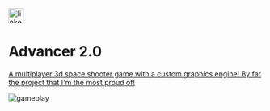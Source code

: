 <a href="https://www.linkedin.com/in/skarpnes/" target="_blank">
  <img align="center" src="https://cdn.jsdelivr.net/npm/simple-icons@3.0.1/icons/linkedin.svg" alt="linkedin" height="30" width="30" />
</a>

<h1>Advancer 2.0</h1>
<a href="https://github.com/Sharpness-B/Advancer-2.0/" target="_blank">A multiplayer 3d space shooter game with a custom graphics engine! By far the project that I'm the most proud of!</a>

![gameplay](https://github.com/Sharpness-B/Advancer-2.0/blob/main/marketing_assets/main.gif?raw=true)

<!--
**Sharpness-B/sharpness-b** is a ✨ _special_ ✨ repository because its `README.md` (this file) appears on your GitHub profile.

Here are some ideas to get you started:

- 🔭 I’m currently working on ...
- 🌱 I’m currently learning ...
- 👯 I’m looking to collaborate on ...
- 🤔 I’m looking for help with ...
- 💬 Ask me about ...
- 📫 How to reach me: ...
- 😄 Pronouns: ...
- ⚡ Fun fact: ...
-->
